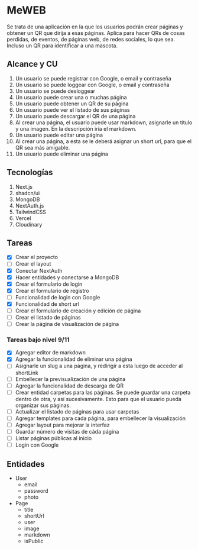 # MeWEB

Se trata de una aplicación en la que los usuarios podrán crear
páginas y obtener un QR que dirija a esas páginas. Aplica para hacer
QRs de cosas perdidas, de eventos, de páginas web, de redes sociales,
lo que sea. Incluso un QR para identificar a una mascota.

## Alcance y CU

1. Un usuario se puede registrar con Google, o email y contraseña
2. Un usuario se puede loggear con Google, o email y contraseña
3. Un usuario se puede desloggear
3. Un usuario puede crear una o muchas página
4. Un usuario puede obtener un QR de su página
5. Un usuario puede ver el listado de sus páginas
5. Un usuario puede descargar el QR de una página
6. Al crear una página, el usuario puede usar markdown, asignarle un
   título y una imagen. En la descripción iría el markdown.
7. Un usuario puede editar una página
8. Al crear una página, a esta se le deberá asignar un short url,
   para que el QR sea más amigable.
9. Un usuario puede eliminar una página

## Tecnologías
1. Next.js
2. shadcn/ui
3. MongoDB
3. NextAuth.js
4. TailwindCSS
5. Vercel
6. Cloudinary

## Tareas
- [x] Crear el proyecto
- [ ] Crear el layout
- [x] Conectar NextAuth
- [x] Hacer entidades y conectarse a MongoDB
- [x] Crear el formulario de login
- [x] Crear el formulario de registro
- [ ] Funcionalidad de login con Google
- [x] Funcionalidad de short url
- [ ] Crear el formulario de creación y edición de página
- [ ] Crear el listado de páginas
- [ ] Crear la página de visualización de página

### Tareas bajo nivel 9/11  
- [x] Agregar editor de markdown
- [x] Agregar la funcionalidad de eliminar una página
- [ ] Asignarle un slug a una página, y redirigir a esta luego de
    acceder al shortLink
- [ ] Embellecer la previsualización de una página
- [ ] Agregar la funcionalidad de descarga de QR
- [ ] Crear entidad carpetas para las páginas. Se puede guardar una
carpeta dentro de otra, y así sucesivamente. Esto para que el usuario
pueda organizar sus páginas.
- [ ] Actualizar el listado de páginas para usar carpetas
- [ ] Agregar templates para cada página, para embellecer la visualización
- [ ] Agregar layout para mejorar la interfaz
- [ ] Guardar número de visitas de cáda página
- [ ] Listar páginas públicas al inicio
- [ ] Login con Google

## Entidades
- User
  - email   
  - password
  - photo
- Page
  - title
  - shortUrl
  - user
  - image
  - markdown
  - isPublic

